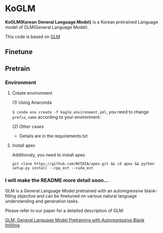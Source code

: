 # KoGLM
__KoGLM(Korean General Language Model)__ is a Korean pretrained Language model of GLM(General Language Model).

This code is based on [GLM](https://github.com/THUDM/GLM)

## Finetune

## Pretrain
### Environment
1. Create environment

    (1) Using Anaconda

      ```$ conda env create -f koglm_environment.yml```, you need to change ```prefix```, ```name``` according to your environment.

    (2) Other cases
      - Details are in the requirements.txt

2. Install apex

    Additionaly, you need to install apex.

     ```git clone https://github.com/NVIDIA/apex.git && cd apex && python setup.py install --cpp_ext --cuda_ext```

### 

### I will make the README more detail soon...


GLM is a General Language Model pretrained with an autoregressive blank-filling objective and can be finetuned on 
various natural language understanding and generation tasks. 

Please refer to our paper for a detailed description of GLM:

[GLM: General Language Model Pretraining with Autoregressive Blank Infilling](https://arxiv.org/abs/2103.10360)


